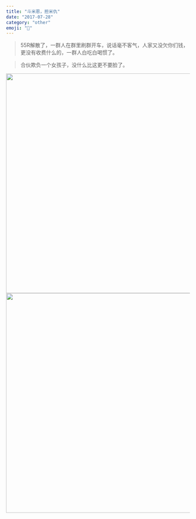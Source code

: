 ```yaml
---
title: "斗米恩，担米仇"
date: "2017-07-28"
category: "other"
emoji: "🍅"
---
```


> 55R解散了，一群人在群里刷群开车，说话毫不客气，人家又没欠你们钱，更没有收费什么的，一群人白吃白喝惯了。

> 合伙欺负一个女孩子，没什么比这更不要脸了。

<img src="https://raw.githubusercontent.com/FaiChou/faichou.github.io/master/img/qiniu/markdown/1501254645117.png" width="600" />

<img src="https://raw.githubusercontent.com/FaiChou/faichou.github.io/master/img/qiniu/markdown/1501254763376.png" width="600" />


